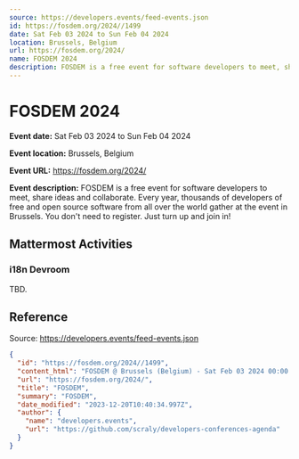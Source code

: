 ```yaml
---
source: https://developers.events/feed-events.json
id: https://fosdem.org/2024//1499
date: Sat Feb 03 2024 to Sun Feb 04 2024
location: Brussels, Belgium
url: https://fosdem.org/2024/
name: FOSDEM 2024
description: FOSDEM is a free event for software developers to meet, share ideas and collaborate. Every year, thousands of developers of free and open source software from all over the world gather at the event in Brussels. You don't need to register. Just turn up and join in!
---
```


# FOSDEM 2024

**Event date:** Sat Feb 03 2024 to Sun Feb 04 2024

**Event location:** Brussels, Belgium

**Event URL:** <https://fosdem.org/2024/>

**Event description:** FOSDEM is a free event for software developers to meet, share ideas and collaborate. Every year, thousands of developers of free and open source software from all over the world gather at the event in Brussels. You don't need to register. Just turn up and join in!

## Mattermost Activities

### i18n Devroom

TBD.

## Reference

Source: <https://developers.events/feed-events.json>

```json
{
  "id": "https://fosdem.org/2024//1499",
  "content_html": "FOSDEM @ Brussels (Belgium) - Sat Feb 03 2024 00:00:00 GMT+0000 (Coordinated Universal Time)",
  "url": "https://fosdem.org/2024/",
  "title": "FOSDEM",
  "summary": "FOSDEM",
  "date_modified": "2023-12-20T10:40:34.997Z",
  "author": {
    "name": "developers.events",
    "url": "https://github.com/scraly/developers-conferences-agenda"
  }
}
```
